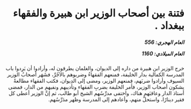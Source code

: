 <h1 dir="rtl">فتنة بين أصحاب الوزير ابن هبيرة والفقهاء ببغداد .</h1>

<h5 dir="rtl">العام الهجري:  556

العام الميلادي: 1160

</h5>

<p dir="rtl">خرج الوزير ابن هبيرة من داره إلى الديوان، والغلمان يطرقون له، وأرادوا أن يَرِدوا باب المدرسة الكمالية بدار الخليفة، فمنعهم الفقهاءُ وضربوهم بالآجُرِّ، فشَهَر أصحابُ الوزير السيوف وأرادوا ضربَهم، فمنعهم الوزير، ومضى إلى الديوان، فكتب الفقهاء مطالعةً يشكون أصحاب الوزير، فأمر الخليفة بضربِ الفقهاء وتأديبهم ونفيهم من الدار، فمضى أستاذ الدار وعاقبَهم هناك، واختفى مدرِّسُهم الشيخ أبو طالب، ثم إنَّ الوزير أعطى كل فقير دينارًا، واستحلَّ منهم، وأعادهم إلى المدرسة وظهر مدَرِّسُهم.</p></br>
